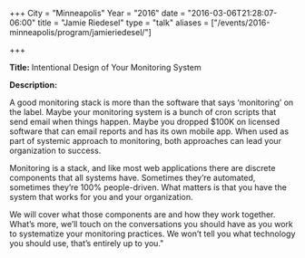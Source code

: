 +++
City = "Minneapolis"
Year = "2016"
date = "2016-03-06T21:28:07-06:00"
title = "Jamie Riedesel"
type = "talk"
aliases = ["/events/2016-minneapolis/program/jamieriedesel/"]

+++

<div class="span-15  ">
  <div class="span-15  last ">
  <p><strong>Title:</strong>
Intentional Design of Your Monitoring System
</p>

<p><strong>Description:</strong></p>

<p>
A good monitoring stack is more than the software that says ‘monitoring’ on the label. Maybe your monitoring system is a bunch of cron scripts that send email when things happen. Maybe you dropped $100K on licensed software that can email reports and has its own mobile app. When used as part of systemic approach to monitoring, both approaches can lead your organization to success.
</p>
<p>

Monitoring is a stack, and like most web applications there are discrete components that all systems have. Sometimes they’re automated, sometimes they’re 100% people-driven. What matters is that you have the system that works for you and your organization.
</p>
<p>

We will cover what those components are and how they work together. What’s more, we’ll touch on the conversations you should have as you work to systematize your monitoring practices. We won’t tell you what technology you should use, that’s entirely up to you."

</p>



  </div>
</div>

